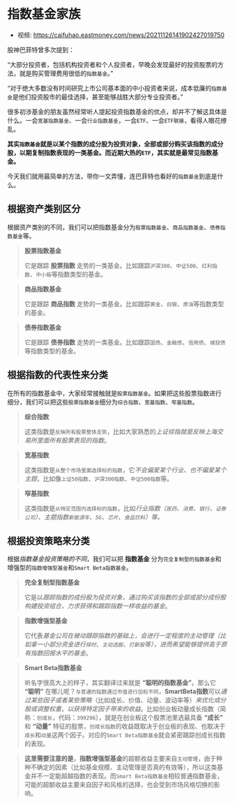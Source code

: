 # 指数基金家族

- 视频: <https://caifuhao.eastmoney.com/news/20211126141902427019750>

股神巴菲特曾多次提到：

“大部分投资者，包括机构投资者和个人投资者，早晚会发现最好的投资股票的方法，就是购买管理费用很低的`指数基金`。”

“对于绝大多数没有时间研究上市公司基本面的中小投资者来说，成本低廉的`指数基金`是他们投资股市的最佳选择，甚至能够战胜大部分专业投资者。”

很多初涉基金的朋友虽然经常听人提起投资指数基金的优点，却并不了解这具体是什么。一会`宽基指数基金`、一会`行业指数基金`，一会`ETF`、一会`ETF联接`，看得人眼花缭乱。

**其实`指数基金`就是以某个指数的成分股为投资对象，全部或部分购买该指数的成分股，以期复制指数表现的一类基金。而近期大热的`ETF`，其实就是最常见指数基金。**

今天我们就用最简单的方法，带你一文弄懂，连巴菲特也看好的`指数基金`到底是什么。

## 根据资产类别区分

根据资产类别的不同，我们可以把指数基金分为`股票指数基金`、`商品指数基金`、`债券指数基金`等。

> **股票指数基金**
>
> 它是跟踪 **股票指数** 走势的一类基金。比如跟踪`沪深300`、`中证500`、`红利指数`、`中小板`等指数类型的基金。

> **商品指数基金**
>
> 它是跟踪 **商品指数** 走势的一类基金。比如跟踪`黄金`、`白银`、`原油`等指数类型的基金。

> **债券指数基金**
>
> 它是跟踪 **债券指数** 走势的一类基金。比如跟踪`国债`、`金融债`、`信用债`、`城投债`等指数类型的基金。

## 根据指数的代表性来分类

在所有的指数基金中，大家经常接触就是`股票指数基金`。如果把这些股票指数进行细分，我们可以把这些`股票指数基金`细分为`综合指数`、`宽基指数`、`窄基指数`。

> **综合指数**
>
> 这类指数是`反映所有股票整体走势`，比如大家熟悉的*上证综指就是反映上海交易所里面所有股票表现的指数*。

> **宽基指数**
>
> 这类指数是`从整个市场里面选择标的指数`，它*不会偏爱某个行业、也不偏爱某个主题*，比如像`上证50指数`、`沪深300指数`、`中证500指数`等。

> **窄基指数**
>
> 这类指数是`从特定范围内选择标的指数`，比如*行业指数（`医药`、`消费`、`银行`、`证券公司`）、主题指数`新能源车`、`5G`、`芯片`、`食品饮料`）等。*

## 根据投资策略来分类

根据*指数基金投资策略的不同*，我们可以把 **指数基金** 分为`完全复制型的指数基金`和增强型的`指数增强型基金`和`Smart Beta指数基金`。

> **完全复制型指数基金**
>
> 它是以*跟踪指数的成份股为投资对象，通过购买该指数的全部或部分成份股构建投资组合，力求获得和跟踪指数一样收益的基金*。

> **指数增强型基金**
>
> 它代表*基金公司在被动跟踪指数的基础上，会进行一定程度的主动管理（比如拿一小部分资金进行`择时`、`主动选股`、`打新股`等），进而希望能够提供高于原有指数回报水平的基金*。

> **Smart Beta指数基金**
>
> 听名字很高大上的样子，其实翻译过来就是 **“聪明的指数基金”**。那么它 **“聪明”** 在哪儿呢？`与普通的指数通过市值进行加权不同`，**SmartBeta指数**可以*通过某些因子或者某些策略*（比如成长、价值、动量、波动率等）*来优化成分股或调整权重*，*以获得特定因子带来的收益*。比如创业板动量成长指数（简称：`创成长`，代码：`399296`），就是在创业板这个股票池里选最具备 **“成长”** 和 **“动量”** 特征的股票，`创成长指数`的收益既取决于创业板的表现、也取决于`成长`和`动量`这两个因子。对应的`Smart Beta指数基金`就会紧密跟踪创成长指数的表现。

> **这里需要注意的是**，**指数增强型基金**的超额收益主要来自`主动管理`，由于种种不确定的因素（比如基金规模、主动管理是否真的有效等），所以这类基金并不一定能超越指数的表现。而`Smart Beta指数基金`相较普通指数基金，可能的超额收益主要来自因子和风格的选择，也会受到市场风格切换的影响。
